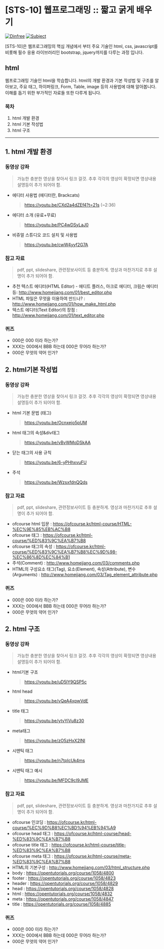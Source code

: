 # [STS-10] 웹프로그래밍 :: 짧고 굵게 배우기

[![Dinfree][din-badge]][din-url]
[![Subject][basic-badge]][din-url]

[STS-10]은 웹프로그래밍의 핵심 개념에서 부터 주요 기술인 html, css, javascript를 비롯해 필수 응용 라이브러리인 bootstrap, jquery까지를 다루는 과정 입니다.

## html
웹프로그래밍 기술인 html을 학습합니다. html의 개발 환경과 기본 작성법 및 구조를 알아보고, 주요 태그, 하이퍼링크, Form, Table, image 등의 사용법에 대해 알아봅니다. 이해를 돕기 위한 부가적인 자료들 또한 다루게 됩니다.

### 목차
1. html 개발 환경
2. html 기본 작성법
3. html 구조

---
## 1. html 개발 환경


### 동영상 강좌
> 가능한 충분한 영상을 찾아서 링크 걸것. 추후 각각의 영상이 확정되면 영상내용 설명등이 추가 되어야 함.


- 에디터 사용법 (에디터란, Brackcats)
    > https://youtu.be/CXd2a4dZEf4?t=21s (~2:36)
- 에디터 소개 (유료+무료)
    > https://youtu.be/PC4wDSyLaJ0
- 비쥬얼 스튜디오 코드 설치 및 사용법
    > https://youtu.be/cwW4yyf2G7A


### 참고 자료
> pdf, ppt, slideshare, 관련정보사이트 등 충분하게. 영상과 마찬가지로 추후 설명이 추가 되어야 함.
- 추천 텍스트 에디터(HTML Editor) - 에디트 플러스, 아크로 에디터, 크림슨 에디터 등: http://www.homejjang.com/01/best_editor.php
- HTML 파일은 무엇을 이용하여 만드나? : http://www.homejjang.com/01/how_make_html.php
- 텍스트 에디터(Text Editor)의 장점 : http://www.homejjang.com/01/text_editor.php


### 퀴즈
- 000은 000 이라 하는가?
- XXX는 000에서 BBB 하는데 000은 무어라 하는가?
- 000은 무엇의 약어 인가?
## 2. html기본 작성법


### 동영상 강좌
> 가능한 충분한 영상을 찾아서 링크 걸것. 추후 각각의 영상이 확정되면 영상내용 설명등이 추가 되어야 함.

- html 기본 문법 (태그)
    > https://youtu.be/Ocnxejo5pUM
- html 태그의 속성&div태그
    > https://youtu.be/vBvWMoDSkAA
- 닫는 태그의 사용 규칙
    > https://youtu.be/6-yPHhxvuFU 
- 주석 
    > https://youtu.be/WzsxfdnQQds


### 참고 자료
> pdf, ppt, slideshare, 관련정보사이트 등 충분하게. 영상과 마찬가지로 추후 설명이 추가 되어야 함.
- ofcourse html 입문 : https://ofcourse.kr/html-course/HTML-%EC%9E%85%EB%AC%B8
- ofcourse  태그 : https://ofcourse.kr/html-course/%ED%83%9C%EA%B7%B8
- ofcourse 태그의 속성 : https://ofcourse.kr/html-course/%ED%83%9C%EA%B7%B8%EC%9D%98-%EC%86%8D%EC%84%B1
- 주석(Comment) : http://www.homejjang.com/03/comments.php
- HTML의 구성요소 태그(Tag), 요소(Element), 속성(Attribute), 변수(Arguments) : http://www.homejjang.com/03/Tag_element_attribute.php

### 퀴즈
- 000은 000 이라 하는가?
- XXX는 000에서 BBB 하는데 000은 무어라 하는가?
- 000은 무엇의 약어 인가?

## 2. html 구조

### 동영상 강좌
> 가능한 충분한 영상을 찾아서 링크 걸것. 추후 각각의 영상이 확정되면 영상내용 설명등이 추가 되어야 함.

- html기본 구조
    > https://youtu.be/uD5lY9QSP5c
- html head
    > https://youtu.be/vQeA4xpwVdE
- title 태그 
    > https://youtu.be/ytvYiVu8z30
- meta태그
    > https://youtu.be/zO5zHxX2lNI
- 시맨틱 태그
    > https://youtu.be/n7tpIcUk4ms
- 시맨틱 태그 예시
    > https://youtu.be/MFDC9cI9JME


### 참고 자료
> pdf, ppt, slideshare, 관련정보사이트 등 충분하게. 영상과 마찬가지로 추후 설명이 추가 되어야 함.
- ofcourse 인코딩 : https://ofcourse.kr/html-course/%EC%9D%B8%EC%BD%94%EB%94%A9
- ofcourse head 태그 : https://ofcourse.kr/html-course/head-%ED%83%9C%EA%B7%B8
- ofcourse title 태그 : https://ofcourse.kr/html-course/title-%ED%83%9C%EA%B7%B8
- ofcourse meta 태그 : https://ofcourse.kr/html-course/meta-%ED%83%9C%EA%B7%B8
- HTML의 기본구성 : http://www.homejjang.com/03/html_structure.php
- body : https://opentutorials.org/course/1058/4800
- footer : https://opentutorials.org/course/1058/4823
- header : https://opentutorials.org/course/1058/4829
- head : https://opentutorials.org/course/1058/4828
- html : https://opentutorials.org/course/1058/4832
- meta : https://opentutorials.org/course/1058/4847
- title : https://opentutorials.org/course/1058/4885

### 퀴즈
- 000은 000 이라 하는가?
- XXX는 000에서 BBB 하는데 000은 무어라 하는가?
- 000은 무엇의 약어 인가?




[din-badge]:https://img.shields.io/badge/dinfree-edu-orange.svg
[din-url]:https://github.com/dinfree
[basic-badge]:https://img.shields.io/badge/core-basic-green.svg
